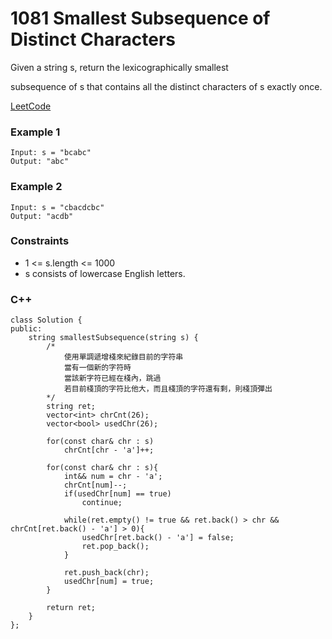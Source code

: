 # 1081 Smallest Subsequence of Distinct Characters

Given a string s, return the 
lexicographically smallest
 
subsequence
 of s that contains all the distinct characters of s exactly once.

[LeetCode](https://leetcode.cn/problems/letter-tile-possibilities/)


### Example 1

```
Input: s = "bcabc"
Output: "abc"
```

### Example 2

```
Input: s = "cbacdcbc"
Output: "acdb"
```

### Constraints

* 1 <= s.length <= 1000
* s consists of lowercase English letters.

### C++ 

```
class Solution {
public:
    string smallestSubsequence(string s) {
        /*
            使用單調遞增棧來紀錄目前的字符串
            當有一個新的字符時
            當該新字符已經在棧內，跳過
            若目前棧頂的字符比他大，而且棧頂的字符還有剩，則棧頂彈出
        */
        string ret;
        vector<int> chrCnt(26);
        vector<bool> usedChr(26);

        for(const char& chr : s)
            chrCnt[chr - 'a']++;
        
        for(const char& chr : s){
            int&& num = chr - 'a';
            chrCnt[num]--;
            if(usedChr[num] == true)
                continue;
            
            while(ret.empty() != true && ret.back() > chr && chrCnt[ret.back() - 'a'] > 0){
                usedChr[ret.back() - 'a'] = false;
                ret.pop_back();
            }

            ret.push_back(chr);            
            usedChr[num] = true;                
        }

        return ret;
    }
};
```